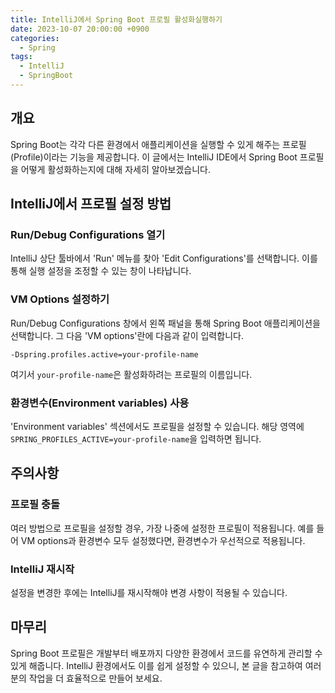 ```yaml
---
title: IntelliJ에서 Spring Boot 프로필 활성화실행하기
date: 2023-10-07 20:00:00 +0900
categories:
  - Spring
tags:
  - IntelliJ
  - SpringBoot
---
```

## 개요

Spring Boot는 각각 다른 환경에서 애플리케이션을 실행할 수 있게 해주는 프로필(Profile)이라는 기능을 제공합니다. 이 글에서는 IntelliJ IDE에서 Spring Boot 프로필을 어떻게 활성화하는지에 대해 자세히 알아보겠습니다.

## IntelliJ에서 프로필 설정 방법

### Run/Debug Configurations 열기

IntelliJ 상단 툴바에서 'Run' 메뉴를 찾아 'Edit Configurations'를 선택합니다. 이를 통해 실행 설정을 조정할 수 있는 창이 나타납니다.

### VM Options 설정하기

Run/Debug Configurations 창에서 왼쪽 패널을 통해 Spring Boot 애플리케이션을 선택합니다. 그 다음 'VM options'란에 다음과 같이 입력합니다.

```plaintext
-Dspring.profiles.active=your-profile-name
```

여기서 `your-profile-name`은 활성화하려는 프로필의 이름입니다.

### 환경변수(Environment variables) 사용

'Environment variables' 섹션에서도 프로필을 설정할 수 있습니다. 해당 영역에 `SPRING_PROFILES_ACTIVE=your-profile-name`을 입력하면 됩니다.

## 주의사항

### 프로필 충돌

여러 방법으로 프로필을 설정할 경우, 가장 나중에 설정한 프로필이 적용됩니다. 예를 들어 VM options과 환경변수 모두 설정했다면, 환경변수가 우선적으로 적용됩니다.

### IntelliJ 재시작

설정을 변경한 후에는 IntelliJ를 재시작해야 변경 사항이 적용될 수 있습니다.

## 마무리

Spring Boot 프로필은 개발부터 배포까지 다양한 환경에서 코드를 유연하게 관리할 수 있게 해줍니다. IntelliJ 환경에서도 이를 쉽게 설정할 수 있으니, 본 글을 참고하여 여러분의 작업을 더 효율적으로 만들어 보세요.